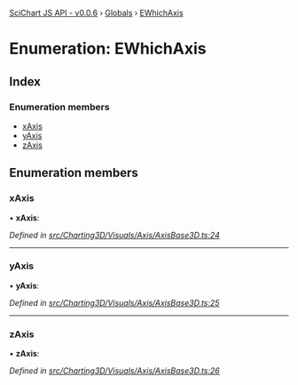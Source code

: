 [SciChart JS API - v0.0.6](../README.md) › [Globals](../globals.md) › [EWhichAxis](ewhichaxis.md)

# Enumeration: EWhichAxis

## Index

### Enumeration members

* [xAxis](ewhichaxis.md#xaxis)
* [yAxis](ewhichaxis.md#yaxis)
* [zAxis](ewhichaxis.md#zaxis)

## Enumeration members

###  xAxis

• **xAxis**:

*Defined in [src/Charting3D/Visuals/Axis/AxisBase3D.ts:24](https://github.com/ABTSoftware/SciChart.Dev/blob/34ff3115c2/Web/src/SciChart/src/Charting3D/Visuals/Axis/AxisBase3D.ts#L24)*

___

###  yAxis

• **yAxis**:

*Defined in [src/Charting3D/Visuals/Axis/AxisBase3D.ts:25](https://github.com/ABTSoftware/SciChart.Dev/blob/34ff3115c2/Web/src/SciChart/src/Charting3D/Visuals/Axis/AxisBase3D.ts#L25)*

___

###  zAxis

• **zAxis**:

*Defined in [src/Charting3D/Visuals/Axis/AxisBase3D.ts:26](https://github.com/ABTSoftware/SciChart.Dev/blob/34ff3115c2/Web/src/SciChart/src/Charting3D/Visuals/Axis/AxisBase3D.ts#L26)*
